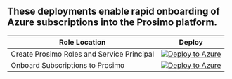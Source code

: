 ## These deployments enable rapid onboarding of Azure subscriptions into the Prosimo platform. 

| Role Location | Deploy |
 --- | ---
Create Prosimo Roles and Service Principal | [![Deploy to Azure](https://aka.ms/deploytoazurebutton)](https://portal.azure.com/#blade/Microsoft_Azure_CreateUIDef/CustomDeploymentBlade/uri/https%3A%2F%2Fraw.githubusercontent.com%2Fprosimo-io%2Fazureonboarding%2Fmain%2FTemplates%2Fprosimo-roles-mg-deploy.json/uiFormDefinitionUri/https%3A%2F%2Fraw.githubusercontent.com%2Fprosimo-io%2Fazureonboarding%2Fmain%2FTemplates%2Fmgt-portalui.json)
Onboard Subscriptions to Prosimo | [![Deploy to Azure](https://aka.ms/deploytoazurebutton)](https://portal.azure.com/#blade/Microsoft_Azure_CreateUIDef/CustomDeploymentBlade/uri/https%3A%2F%2Fraw.githubusercontent.com%2Fprosimo-io%2Fazureonboarding%2Fmain%2FTemplates%2Fprosimo-onboard-subscriptions.json/uiFormDefinitionUri/https%3A%2F%2Fraw.githubusercontent.com%2Fprosimo-io%2Fazureonboarding%2Fmain%2FTemplates%2Fonboard-portalui.json)